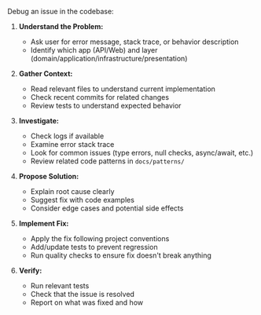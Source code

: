 Debug an issue in the codebase:

1. **Understand the Problem:**
   - Ask user for error message, stack trace, or behavior description
   - Identify which app (API/Web) and layer (domain/application/infrastructure/presentation)

2. **Gather Context:**
   - Read relevant files to understand current implementation
   - Check recent commits for related changes
   - Review tests to understand expected behavior

3. **Investigate:**
   - Check logs if available
   - Examine error stack trace
   - Look for common issues (type errors, null checks, async/await, etc.)
   - Review related code patterns in `docs/patterns/`

4. **Propose Solution:**
   - Explain root cause clearly
   - Suggest fix with code examples
   - Consider edge cases and potential side effects

5. **Implement Fix:**
   - Apply the fix following project conventions
   - Add/update tests to prevent regression
   - Run quality checks to ensure fix doesn't break anything

6. **Verify:**
   - Run relevant tests
   - Check that the issue is resolved
   - Report on what was fixed and how
